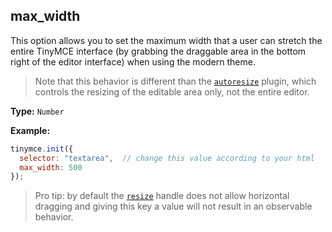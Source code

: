 ## max_width

This option allows you to set the maximum width that a user can stretch the entire TinyMCE interface (by grabbing the draggable area in the bottom right of the editor interface) when using the modern theme.

> Note that this behavior is different than the [`autoresize`](/plugins/autoresize) plugin, which controls the resizing of the editable area only, not the entire editor.

**Type:** `Number`

**Example:**

```js
tinymce.init({
  selector: "textarea",  // change this value according to your html
  max_width: 500
});
```

> Pro tip: by default the [`resize`](#resize) handle does not allow horizontal dragging and giving this key a value will not result in an observable behavior.
